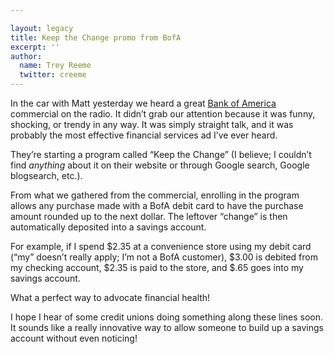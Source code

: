 ```yaml
---

layout: legacy
title: Keep the Change promo from BofA
excerpt: ''
author:
  name: Trey Reeme
  twitter: creeme
---
```


<p>In the car with Matt yesterday we heard a great <a href='http://www.bankofamerica.com'>Bank of America</a> commercial on the radio.  It didn&#8217;t grab our attention because it was funny, shocking, or trendy in any way.  It was simply straight talk, and it was probably the most effective financial services ad I&#8217;ve ever heard.</p>
<p>They&#8217;re starting a program called &#8220;Keep the Change&#8221; (I believe; I couldn&#8217;t find <em>anything</em> about it on their website or through Google search, Google blogsearch, etc.).</p>
<p>From what we gathered from the commercial, enrolling in the program allows any purchase made with a BofA debit card to have the purchase amount rounded up to the next dollar.  The leftover &#8220;change&#8221; is then automatically deposited into a savings account.</p>
<p>For example, if I spend $2.35 at a convenience store using my debit card (&#8220;my&#8221; doesn&#8217;t really apply; I&#8217;m not a BofA customer), $3.00 is debited from my checking account, $2.35 is paid to the store, and $.65 goes into my savings account.</p>
<p>What a perfect way to advocate financial health!</p>
<p>I hope I hear of some credit unions doing something along these lines soon.  It sounds like a really innovative way to allow someone to build up a savings account without even noticing!</p>